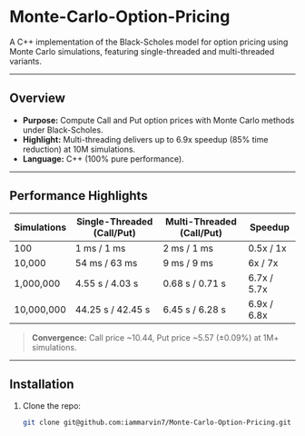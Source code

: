 # Monte-Carlo-Option-Pricing

A C++ implementation of the Black-Scholes model for option pricing using Monte Carlo simulations, featuring single-threaded and multi-threaded variants.

---

## Overview

- **Purpose:** Compute Call and Put option prices with Monte Carlo methods under Black-Scholes.
- **Highlight:** Multi-threading delivers up to 6.9x speedup (85% time reduction) at 10M simulations.
- **Language:** C++ (100% pure performance).

---

## Performance Highlights

| Simulations | Single-Threaded (Call/Put) | Multi-Threaded (Call/Put) | Speedup |
|-------------|----------------------------|---------------------------|---------|
| 100         | 1 ms / 1 ms               | 2 ms / 1 ms              | 0.5x / 1x  |
| 10,000      | 54 ms / 63 ms             | 9 ms / 9 ms              | 6x / 7x    |
| 1,000,000   | 4.55 s / 4.03 s           | 0.68 s / 0.71 s          | 6.7x / 5.7x |
| 10,000,000  | 44.25 s / 42.45 s         | 6.45 s / 6.28 s          | 6.9x / 6.8x |

> **Convergence:** Call price ~10.44, Put price ~5.57 (±0.09%) at 1M+ simulations.

---

## Installation

1. Clone the repo:
   ```bash
   git clone git@github.com:iammarvin7/Monte-Carlo-Option-Pricing.git
